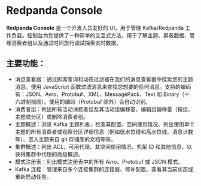 # Redpanda Console

**Redpanda Console** 是一个开发人员友好的 UI，用于管理 Kafka/Redpanda 工作负载。控制台为您提供了一种简单的交互式方法，用于了解主题、屏蔽数据、管理消费者组以及通过时间旅行调试探索实时数据。

## 主要功能：

- 消息查看器：通过即席查询和动态过滤器在我们的消息查看器中探索您的主题消息。使用 JavaScript 函数过滤消息来查找您想要的任何消息。支持的编码有：JSON、Avro、Protobuf、XML、MessagePack、Text 和 Binary（十六进制视图）。使用的编码（Protobuf 除外）会自动识别。 
-  消费者组：列出所有活动消费者组及其活动组偏移量、编辑组偏移量（按组、主题或分区）或删除消费者组。 
- 主题概述：浏览 Kafka 主题列表，检查其配置、空间使用情况、列出使用单个主题的所有消费者或观察分区详细信息（例如低水位线和高水位线、消息计数等）、嵌入主题来自 git 存储库的文档等等。 
- 集群概述：列出 ACL、可用代理、其空间使用情况、机架 ID 和其他信息，以获得集群中代理的高级概述。 
- 模式注册表：列出模式注册表中的所有 Avro、Protobuf 或 JSON 模式。
- Kafka 连接：管理来自多个连接集群的连接器、修补配置、查看其当前状态或重新启动任务。